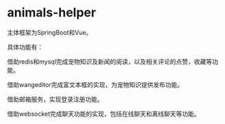 # animals-helper
主体框架为SpringBoot和Vue。

具体功能有：

借助redis和mysql完成宠物知识及新闻的阅读，以及相关评论的点赞，收藏等功能。

借助wangeditor完成富文本框的实现，为宠物知识提供发布功能。

借助邮箱服务，实现登录注册功能。

借助websocket完成聊天功能的实现，包括在线聊天和离线聊天等功能。
